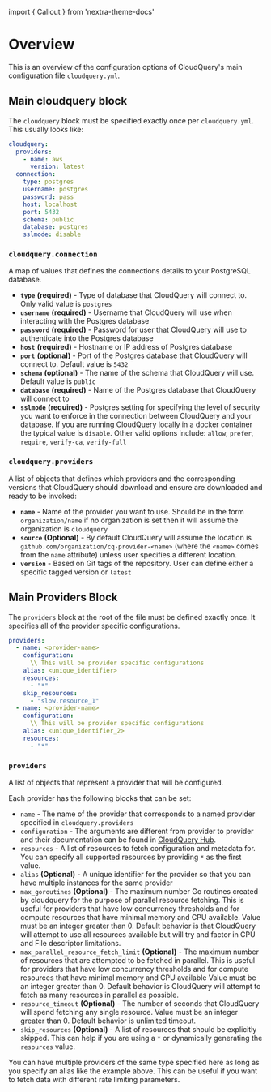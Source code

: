 import { Callout } from 'nextra-theme-docs'

# Overview

This is an overview of the configuration options of CloudQuery's main configuration file `cloudquery.yml`.

## Main cloudquery block

The `cloudquery` block must be specified exactly once per `cloudquery.yml`. This usually looks like:

```yaml
cloudquery:
  providers:
    - name: aws
      version: latest
  connection:
    type: postgres
    username: postgres
    password: pass
    host: localhost
    port: 5432
    schema: public
    database: postgres
    sslmode: disable
```

### `cloudquery.connection`

A map of values that defines the connections details to your PostgreSQL database.

- **`type`** **(required)** - Type of database that CloudQuery will connect to. Only valid value is `postgres`
- **`username`** **(required)** - Username that CloudQuery will use when interacting with the Postgres database
- **`password`** **(required)** - Password for user that CloudQuery will use to authenticate into the Postgres database
- **`host`** **(required)** - Hostname or IP address of Postgres database
- **`port`** **(optional)** - Port of the Postgres database that CloudQuery will connect to. Default value is `5432`
- **`schema`** **(optional)** - The name of the schema that CloudQuery will use. Default value is `public`
- **`database`** **(required)** - Name of the Postgres database that CloudQuery will connect to
- **`sslmode`** **(required)** - Postgres setting for specifying the level of security you want to enforce in the connection between CloudQuery and your database. If you are running CloudQuery locally in a docker container the typical value is `disable`. Other valid options include: `allow`, `prefer`, `require`, `verify-ca`, `verify-full`

### `cloudquery.providers`

A list of objects that defines which providers and the corresponding versions that CloudQuery should download and ensure are downloaded and ready to be invoked:

- **`name`** - Name of the provider you want to use. Should be in the form `organization/name` if no organization is set then it will assume the organization is `cloudquery`
- **`source`** **(Optional)** - By default CloudQuery will assume the location is `github.com/organization/cq-provider-<name>` (where the `<name>` comes from the `name` attribute) unless user specifies a different location.
- **`version`** - Based on Git tags of the repository. User can define either a specific tagged version or `latest`

## Main Providers Block

The `providers` block at the root of the file must be defined exactly once. It specifies all of the provider specific configurations.

```yaml
providers:
  - name: <provider-name>
    configuration:
      \\ This will be provider specific configurations
    alias: <unique_identifier>
    resources:
      - "*"
    skip_resources:
      - "slow.resource_1"
  - name: <provider-name>
    configuration:
      \\ This will be provider specific configurations
    alias: <unique_identifier_2>
    resources:
      - "*"
```

### `providers`

A list of objects that represent a provider that will be configured.

Each provider has the following blocks that can be set:

- `name` - The name of the provider that corresponds to a named provider specified in `cloudquery.providers`
- `configuration` - The arguments are different from provider to provider and their documentation can be found in [CloudQuery Hub](https://hub.cloudquery.io).
- `resources` - A list of resources to fetch configuration and metadata for. You can specify all supported resources by providing `*` as the first value.
- `alias` **(Optional)** - A unique identifier for the provider so that you can have multiple instances for the same provider
- `max_goroutines` **(Optional)** - The maximum number Go routines created by cloudquery for the purpose of parallel resource fetching. This is useful for providers that have low concurrency thresholds and for compute resources that have minimal memory and CPU available. Value must be an integer greater than 0. Default behavior is that CloudQuery will attempt to use all resources available but will try and factor in CPU and File descriptor limitations.
- `max_parallel_resource_fetch_limit` **(Optional)** - The maximum number of resources that are attempted to be fetched in parallel. This is useful for providers that have low concurrency thresholds and for compute resources that have minimal memory and CPU available Value must be an integer greater than 0. Default behavior is CloudQuery will attempt to fetch as many resources in parallel as possible.
- `resource_timeout` **(Optional)** - The number of seconds that CloudQuery will spend fetching any single resource. Value must be an integer greater than 0. Default behavior is unlimited timeout.
- `skip_resources` **(Optional)** - A list of resources that should be explicitly skipped. This can help if you are using a `*` or dynamically generating the `resources` value.

<Callout type="info">

You can have multiple providers of the same type specified here as long as you specify an alias like the example above. This can be useful if you want to fetch data with different rate limiting parameters.

</Callout>
